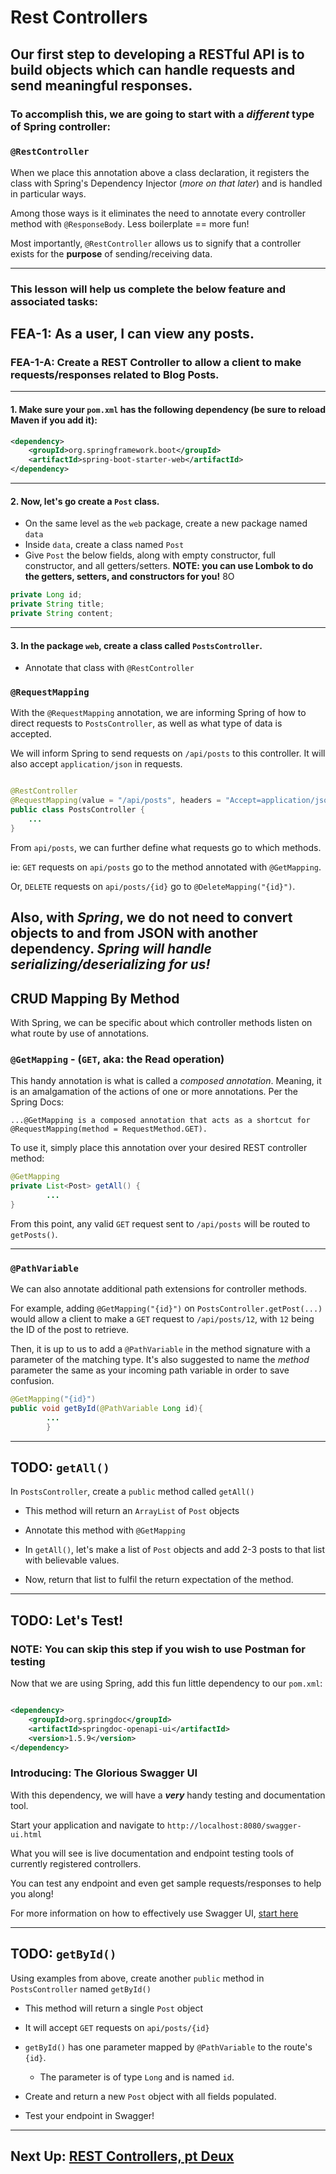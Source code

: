 # Rest Controllers

## Our first step to developing a RESTful API is to build objects which can handle requests and send meaningful responses.

### To accomplish this, we are going to start with a *different* type of Spring controller: 

### `@RestController`

When we place this annotation above a class declaration, it registers the class with Spring's Dependency Injector (*more on that later*) and is
handled in particular ways.

Among those ways is it eliminates the need to annotate every controller method with `@ResponseBody`. Less boilerplate ==
more fun!

Most importantly, `@RestController` allows us to signify that a controller exists for the **purpose** of sending/receiving data. 

---

### This lesson will help us complete the below feature and associated tasks:

## FEA-1: As a user, I can view any posts.
### FEA-1-A: Create a REST Controller to allow a client to make requests/responses related to Blog Posts.

---
#### 1. Make sure your `pom.xml` has the following dependency (be sure to reload Maven if you add it):

```XML
<dependency>
    <groupId>org.springframework.boot</groupId>
    <artifactId>spring-boot-starter-web</artifactId>
</dependency>
```
---
#### 2. Now, let's go create a `Post` class.
  - On the same level as the `web` package, create a new package named `data`
  - Inside `data`, create a class named `Post`
  - Give `Post` the below fields, along with empty constructor, full constructor, and all getters/setters. **NOTE: you can use Lombok to do the getters, setters, and constructors for you!** 8O

```JAVA
private Long id;
private String title;
private String content;
```
---
#### 3. In the package `web`, create a class called `PostsController`.
 - Annotate that class with `@RestController`

### `@RequestMapping`

With the `@RequestMapping` annotation, we are informing Spring of how to direct requests to `PostsController`, as well
as what type of data is accepted.

We will inform Spring to send requests on `/api/posts` to this controller. It will also accept `application/json` in
requests.

```JAVA

@RestController
@RequestMapping(value = "/api/posts", headers = "Accept=application/json")
public class PostsController {
    ...
}
```

From `api/posts`, we can further define what requests go to which methods.

ie: `GET` requests on `api/posts` go to the method annotated with `@GetMapping`.

Or, `DELETE` requests on `api/posts/{id}` go to `@DeleteMapping("{id}")`.

Also, with *Spring*, we do not need to convert objects to and from JSON with another dependency. ***Spring will handle
serializing/deserializing for us!***
---

## CRUD Mapping By Method

With Spring, we can be specific about which controller methods listen on what route by use of annotations.

### `@GetMapping` - (`GET`, aka: the Read operation)

This handy annotation is what is called a *composed annotation*. Meaning, it is an amalgamation of the actions of one or
more annotations. Per the Spring Docs:


```
...@GetMapping is a composed annotation that acts as a shortcut for @RequestMapping(method = RequestMethod.GET).
```

To use it, simply place this annotation over your desired REST controller method:

```JAVA
@GetMapping
private List<Post> getAll() {
        ...
}
```

From this point, any valid `GET` request sent to `/api/posts` will be routed to `getPosts()`.

---
### `@PathVariable`
We can also annotate additional path extensions for controller methods.

For example, adding `@GetMapping("{id}")` on
`PostsController.getPost(...)` would allow a client to make a
`GET` request to `/api/posts/12`, with `12` being the ID of the post to retrieve.

Then, it is up to us to add a `@PathVariable` in the method signature with a parameter of the matching type. It's also
suggested to name the *method* parameter the same as your incoming path variable in order to save confusion.

```JAVA
@GetMapping("{id}")
public void getById(@PathVariable Long id){
        ...
        }
```


---

## TODO: `getAll()`
In `PostsController`, create a `public` method called `getAll()`

- This method will return an `ArrayList` of `Post` objects


- Annotate this method with `@GetMapping`


- In `getAll()`, let's make a list of `Post` objects and add 2-3 posts to that list with believable values.


- Now, return that list to fulfil the return expectation of the method.

---

## TODO: Let's Test!

### NOTE: You can skip this step if you wish to use Postman for testing

Now that we are using Spring, add this fun little dependency to our `pom.xml`:

```XML

<dependency>
    <groupId>org.springdoc</groupId>
    <artifactId>springdoc-openapi-ui</artifactId>
    <version>1.5.9</version>
</dependency>
```

### Introducing: **The Glorious Swagger UI**

With this dependency, we will have a ***very*** handy testing and documentation tool.

Start your application and navigate to `http://localhost:8080/swagger-ui.html`

What you will see is live documentation and endpoint testing tools of currently registered controllers.

You can test any endpoint and even get sample requests/responses to help you along!

For more information on how to effectively use Swagger UI, [start here](https://swagger.io/docs/specification/about/)


---

## TODO: `getById()`

Using examples from above, create another `public` method in `PostsController` named `getById()`

- This method will return a single `Post` object
  

- It will accept `GET` requests on `api/posts/{id}`


- `getById()` has one parameter mapped by `@PathVariable` to the route's `{id}`.
    - The parameter is of type `Long` and is named `id`.


- Create and return a new `Post` object with all fields populated. 


- Test your endpoint in Swagger!

---

## Next Up: [REST Controllers, pt Deux](7-rest-controllers-2.md)





